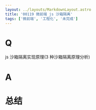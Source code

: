 ```yaml
---
layout: ../layouts/MarkdownLayout.astro
title: '00119 微前端 js 沙箱隔离'
tags: ['微前端', '工程化', '未完成']
---
```


# Q

js 沙箱隔离实现原理(3 种沙箱隔离原理分析)

# A



# 总结



<script>
  function func() {

  }
  
</script>